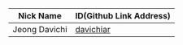 |Nick Name|ID(Github Link Address)|
|-|-|
|Jeong Davichi|[davichiar](https://github.com/davichiar)|
